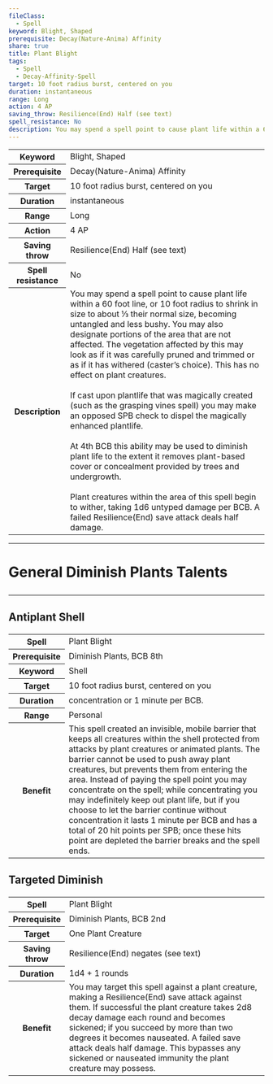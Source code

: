 ```yaml
---
fileClass:
  - Spell
keyword: Blight, Shaped
prerequisite: Decay(Nature-Anima) Affinity
share: true
title: Plant Blight
tags:
  - Spell
  - Decay-Affinity-Spell
target: 10 foot radius burst, centered on you
duration: instantaneous
range: Long
action: 4 AP
saving_throw: Resilience(End) Half (see text)
spell_resistance: No
description: You may spend a spell point to cause plant life within a 60 foot line, or 10 foot radius to shrink in size to about ⅓  their normal size, becoming untangled and less bushy. You may also designate portions of the area that are not affected. The vegetation affected by this may look as if it was carefully pruned and trimmed or as if it has withered (caster’s choice). This has no effect on plant creatures.<br><br>If cast upon plantlife that was magically created (such as the grasping vines spell) you may make an opposed SPB check to dispel the magically enhanced plantlife.<br><br>At 4th BCB this ability may be used to diminish plant life to the extent it removes plant-based cover or concealment provided by trees and undergrowth.<br><br>Plant creatures within the area of this spell begin to wither, taking 1d6 untyped damage per BCB. A failed Resilience(End) save attack deals half damage.
---
```


<p><span dir="ltr" style="overflow-x: auto;"><table><tbody><tr><th dir="ltr">Keyword</th><td dir="ltr">Blight, Shaped</td></tr><tr><th dir="ltr">Prerequisite</th><td dir="ltr">Decay(Nature-Anima) Affinity</td></tr><tr><th dir="ltr">Target</th><td dir="ltr">10 foot radius burst, centered on you</td></tr><tr><th dir="ltr">Duration</th><td dir="ltr">instantaneous</td></tr><tr><th dir="ltr">Range</th><td dir="ltr">Long</td></tr><tr><th dir="ltr">Action</th><td dir="ltr">4 AP</td></tr><tr><th dir="ltr">Saving throw</th><td dir="ltr">Resilience(End) Half (see text)</td></tr><tr><th dir="ltr">Spell resistance</th><td dir="ltr">No</td></tr><tr><th dir="ltr">Description</th><td dir="ltr">You may spend a spell point to cause plant life within a 60 foot line, or 10 foot radius to shrink in size to about ⅓  their normal size, becoming untangled and less bushy. You may also designate portions of the area that are not affected. The vegetation affected by this may look as if it was carefully pruned and trimmed or as if it has withered (caster’s choice). This has no effect on plant creatures.<br><br>If cast upon plantlife that was magically created (such as the grasping vines spell) you may make an opposed SPB check to dispel the magically enhanced plantlife.<br><br>At 4th BCB this ability may be used to diminish plant life to the extent it removes plant-based cover or concealment provided by trees and undergrowth.<br><br>Plant creatures within the area of this spell begin to wither, taking 1d6 untyped damage per BCB. A failed Resilience(End) save attack deals half damage.</td></tr></tbody></table></span></p><span><span><hr></span></span><h1><span><p dir="auto">General Diminish Plants Talents</p></span></h1><span><span><hr></span></span><h2><span><p dir="auto">Antiplant Shell</p></span></h2><p><span dir="ltr" style="overflow-x: auto;"><table><tbody><tr><th dir="ltr">Spell</th><td dir="ltr">Plant Blight</td></tr><tr><th dir="ltr">Prerequisite</th><td dir="ltr">Diminish Plants, BCB 8th</td></tr><tr><th dir="ltr">Keyword</th><td dir="ltr">Shell</td></tr><tr><th dir="ltr">Target</th><td dir="ltr">10 foot radius burst, centered on you</td></tr><tr><th dir="ltr">Duration</th><td dir="ltr">concentration or 1 minute per BCB.</td></tr><tr><th dir="ltr">Range</th><td dir="ltr">Personal</td></tr><tr><th dir="ltr">Benefit</th><td dir="ltr">This spell created an invisible, mobile barrier that keeps all creatures within the shell protected from attacks by plant creatures or animated plants. The barrier cannot be used to push away plant creatures, but prevents them from entering the area. Instead of paying the spell point you may concentrate on the spell; while concentrating you may indefinitely keep out plant life, but if you choose to let the barrier continue without concentration it lasts 1 minute per BCB and has a total of 20 hit points per SPB; once these hits point are depleted the barrier breaks and the spell ends.</td></tr></tbody></table></span></p><h2><span><p dir="auto">Targeted Diminish</p></span></h2><p><span dir="ltr" style="overflow-x: auto;"><table><tbody><tr><th dir="ltr">Spell</th><td dir="ltr">Plant Blight</td></tr><tr><th dir="ltr">Prerequisite</th><td dir="ltr"> Diminish Plants, BCB 2nd</td></tr><tr><th dir="ltr">Target</th><td dir="ltr">One Plant Creature</td></tr><tr><th dir="ltr">Saving throw</th><td dir="ltr">Resilience(End) negates (see text)</td></tr><tr><th dir="ltr">Duration</th><td dir="ltr">1d4 + 1 rounds</td></tr><tr><th dir="ltr">Benefit</th><td dir="ltr">You may target this spell against a plant creature, making a Resilience(End) save attack against them. If successful the plant creature takes 2d8 decay damage each round and becomes sickened; if you succeed by more than two degrees it becomes nauseated. A failed save attack deals half damage. This bypasses any sickened or nauseated immunity the plant creature may possess.</td></tr></tbody></table></span></p>